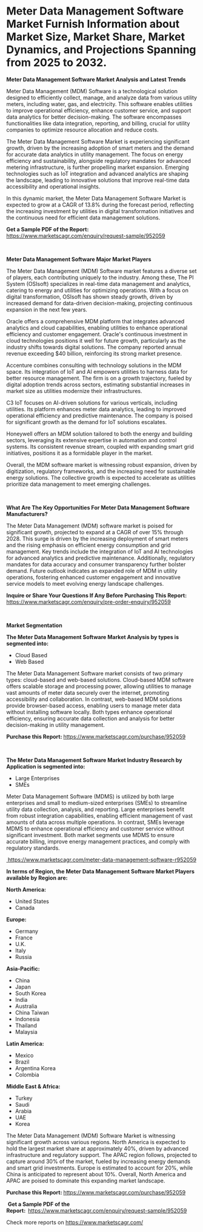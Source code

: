 <p><h1>Meter Data Management Software Market Furnish Information about Market Size, Market Share, Market Dynamics, and Projections Spanning from 2025 to 2032.</h1></p><p><strong>Meter Data Management Software Market Analysis and Latest Trends</strong></p>
<p><p>Meter Data Management (MDM) Software is a technological solution designed to efficiently collect, manage, and analyze data from various utility meters, including water, gas, and electricity. This software enables utilities to improve operational efficiency, enhance customer service, and support data analytics for better decision-making. The software encompasses functionalities like data integration, reporting, and billing, crucial for utility companies to optimize resource allocation and reduce costs.</p><p>The Meter Data Management Software Market is experiencing significant growth, driven by the increasing adoption of smart meters and the demand for accurate data analytics in utility management. The focus on energy efficiency and sustainability, alongside regulatory mandates for advanced metering infrastructure, is further propelling market expansion. Emerging technologies such as IoT integration and advanced analytics are shaping the landscape, leading to innovative solutions that improve real-time data accessibility and operational insights.</p><p>In this dynamic market, the Meter Data Management Software Market is expected to grow at a CAGR of 13.8% during the forecast period, reflecting the increasing investment by utilities in digital transformation initiatives and the continuous need for efficient data management solutions.</p></p>
<p><strong>Get a Sample PDF of the Report:&nbsp;</strong> <a href="https://www.marketscagr.com/enquiry/request-sample/952059?utm_campaign=3098&utm_medium=2&utm_source=Github&utm_content=ia&utm_term=06032025&utm_id=meter-data-management-software">https://www.marketscagr.com/enquiry/request-sample/952059</a></p>
<p>&nbsp;</p>
<p><strong>Meter Data Management Software Major Market Players</strong></p>
<p><p>The Meter Data Management (MDM) Software market features a diverse set of players, each contributing uniquely to the industry. Among these, The PI System (OSIsoft) specializes in real-time data management and analytics, catering to energy and utilities for optimizing operations. With a focus on digital transformation, OSIsoft has shown steady growth, driven by increased demand for data-driven decision-making, projecting continuous expansion in the next few years.</p><p>Oracle offers a comprehensive MDM platform that integrates advanced analytics and cloud capabilities, enabling utilities to enhance operational efficiency and customer engagement. Oracle's continuous investment in cloud technologies positions it well for future growth, particularly as the industry shifts towards digital solutions. The company reported annual revenue exceeding $40 billion, reinforcing its strong market presence.</p><p>Accenture combines consulting with technology solutions in the MDM space. Its integration of IoT and AI empowers utilities to harness data for better resource management. The firm is on a growth trajectory, fueled by digital adoption trends across sectors, estimating substantial increases in market size as utilities modernize their infrastructures.</p><p>C3 IoT focuses on AI-driven solutions for various verticals, including utilities. Its platform enhances meter data analytics, leading to improved operational efficiency and predictive maintenance. The company is poised for significant growth as the demand for IoT solutions escalates.</p><p>Honeywell offers an MDM solution tailored to both the energy and building sectors, leveraging its extensive expertise in automation and control systems. Its consistent revenue stream, coupled with expanding smart grid initiatives, positions it as a formidable player in the market.</p><p>Overall, the MDM software market is witnessing robust expansion, driven by digitization, regulatory frameworks, and the increasing need for sustainable energy solutions. The collective growth is expected to accelerate as utilities prioritize data management to meet emerging challenges.</p></p>
<p>&nbsp;</p>
<p><strong>What Are The Key Opportunities For Meter Data Management Software Manufacturers?</strong></p>
<p><p>The Meter Data Management (MDM) software market is poised for significant growth, projected to expand at a CAGR of over 15% through 2028. This surge is driven by the increasing deployment of smart meters and the rising emphasis on efficient energy consumption and grid management. Key trends include the integration of IoT and AI technologies for advanced analytics and predictive maintenance. Additionally, regulatory mandates for data accuracy and consumer transparency further bolster demand. Future outlook indicates an expanded role of MDM in utility operations, fostering enhanced customer engagement and innovative service models to meet evolving energy landscape challenges.</p></p>
<p><strong>Inquire or Share Your Questions If Any Before Purchasing This Report:</strong> <a href="https://www.marketscagr.com/enquiry/pre-order-enquiry/952059?utm_campaign=3098&utm_medium=2&utm_source=Github&utm_content=ia&utm_term=06032025&utm_id=meter-data-management-software">https://www.marketscagr.com/enquiry/pre-order-enquiry/952059</a></p>
<p>&nbsp;</p>
<p><strong>Market Segmentation</strong></p>
<p><strong>The Meter Data Management Software Market Analysis by types is segmented into:</strong></p>
<p><ul><li>Cloud Based</li><li>Web Based</li></ul></p>
<p><p>The Meter Data Management Software market consists of two primary types: cloud-based and web-based solutions. Cloud-based MDM software offers scalable storage and processing power, allowing utilities to manage vast amounts of meter data securely over the internet, promoting accessibility and collaboration. In contrast, web-based MDM solutions provide browser-based access, enabling users to manage meter data without installing software locally. Both types enhance operational efficiency, ensuring accurate data collection and analysis for better decision-making in utility management.</p></p>
<p><strong>Purchase this Report:&nbsp;</strong><a href="https://www.marketscagr.com/purchase/952059?utm_campaign=3098&utm_medium=2&utm_source=Github&utm_content=ia&utm_term=06032025&utm_id=meter-data-management-software">https://www.marketscagr.com/purchase/952059</a></p>
<p>&nbsp;</p>
<p><strong>The Meter Data Management Software Market Industry Research by Application is segmented into:</strong></p>
<p><ul><li>Large Enterprises</li><li>SMEs</li></ul></p>
<p><p>Meter Data Management Software (MDMS) is utilized by both large enterprises and small to medium-sized enterprises (SMEs) to streamline utility data collection, analysis, and reporting. Large enterprises benefit from robust integration capabilities, enabling efficient management of vast amounts of data across multiple operations. In contrast, SMEs leverage MDMS to enhance operational efficiency and customer service without significant investment. Both market segments use MDMS to ensure accurate billing, improve energy management practices, and comply with regulatory standards.</p></p>
<p><a href="https://www.marketscagr.com/meter-data-management-software-r952059?utm_campaign=3098&utm_medium=2&utm_source=Github&utm_content=ia&utm_term=06032025&utm_id=meter-data-management-software">&nbsp;https://www.marketscagr.com/meter-data-management-software-r952059</a></p>
<p><strong>In terms of Region, the Meter Data Management Software Market Players available by Region are:</strong></p>
<p>
    <p> <strong> North America: </strong>
        <ul>
            <li>United States</li>
            <li>Canada</li>
        </ul>
        </p> 
    <p> <strong> Europe: </strong>
        <ul>
            <li>Germany</li>
            <li>France</li>
            <li>U.K.</li>
            <li>Italy</li>
            <li>Russia</li>
        </ul>
        </p> 
    <p> <strong> Asia-Pacific: </strong>
        <ul>
            <li>China</li>
            <li>Japan</li>
            <li>South Korea</li>
            <li>India</li>
            <li>Australia</li>
            <li>China Taiwan</li>
            <li>Indonesia</li>
            <li>Thailand</li>
            <li>Malaysia</li>
        </ul>
        </p> 
    <p> <strong> Latin America: </strong>
        <ul>
            <li>Mexico</li>
            <li>Brazil</li>
            <li>Argentina Korea</li>
            <li>Colombia</li>
        </ul>
        </p> 
    <p> <strong> Middle East & Africa: </strong>
        <ul>
            <li>Turkey</li>
            <li>Saudi</li>
            <li>Arabia</li>
            <li>UAE</li>
            <li>Korea</li>
        </ul>
    </p>
    </p>
<p><p>The Meter Data Management (MDM) Software Market is witnessing significant growth across various regions. North America is expected to hold the largest market share at approximately 40%, driven by advanced infrastructure and regulatory support. The APAC region follows, projected to capture around 30% of the market, fueled by increasing energy demands and smart grid investments. Europe is estimated to account for 20%, while China is anticipated to represent about 10%. Overall, North America and APAC are poised to dominate this expanding market landscape.</p></p>
<p><strong>Purchase this Report: </strong><a href="https://www.marketscagr.com/purchase/952059?utm_campaign=3098&utm_medium=2&utm_source=Github&utm_content=ia&utm_term=06032025&utm_id=meter-data-management-software">https://www.marketscagr.com/purchase/952059</a></p>
<p>&nbsp;<strong>Get a Sample PDF of the Report:&nbsp;&nbsp;</strong><a href="https://www.marketscagr.com/enquiry/request-sample/952059?utm_campaign=3098&utm_medium=2&utm_source=Github&utm_content=ia&utm_term=06032025&utm_id=meter-data-management-software">https://www.marketscagr.com/enquiry/request-sample/952059</a></p>
<p><strong></strong></p>
<p>Check more reports on <a href="https://www.marketscagr.com/?utm_campaign=3098&utm_medium=2&utm_source=Github&utm_content=ia&utm_term=06032025&utm_id=meter-data-management-software">https://www.marketscagr.com/</a></p>